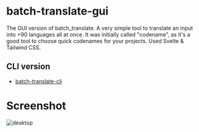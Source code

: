 # batch-translate-gui
The GUI version of batch_translate. A very simple tool to translate an input into +90 languages all at once.
It was initially called "codename", as it's a good tool to choose quick codenames for your projects.
Used Svelte & Tailwind CSS.

## CLI version
- [batch-translate-cli](https://github.com/Yazidn/batch-translate-cli)

# Screenshot
![desktop](https://i.imgur.com/bAWK3s4.png)
